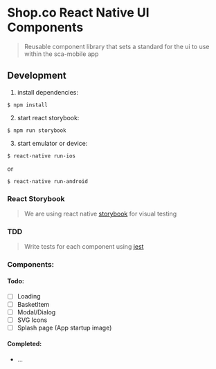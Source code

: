 # Shop.co React Native UI Components
> Reusable component library that sets a standard for the ui to use within the sca-mobile app

## Development

1. install dependencies:

  `$ npm install`

2. start react storybook:

  `$ npm run storybook`

3. start emulator or device:

  `$ react-native run-ios`

  or

  `$ react-native run-android`

### React Storybook

> We are using react native [storybook](https://getstorybook.io) for visual testing

### TDD

> Write tests for each component using [jest](https://facebook.github.io/jest/docs/getting-started.html)

### Components:

#### Todo:

- [ ] Loading
- [ ] BasketItem
- [ ] Modal/Dialog
- [ ] SVG Icons
- [ ] Splash page (App startup image)

#### Completed:

- ...
